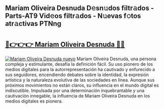 ## Mariam Oliveira Desnuda D𝚎sn𝚞dos filtr𝚊dos - Parts-AT9 Vid𝚎os filtr𝚊dos - N𝚞evas f𝚘tos atr𝚊ctivas PTNng

# <h2><a href="http://mb9stk.tromn.icu/?c=Mariam+Oliveira+Desnuda">🔗👉👉👉 Mariam Oliveira Desnuda 🔗🔗</a></h2>

[![Mariam Oliveira Desnuda nuevo](https://i.imgur.com/pEAQMta.gif)](http://mb9stk.tromn.icu/?c=Mariam+Oliveira+Desnuda)
Mariam Oliveira Desnuda, una persona compleja y estimulante, desafía la definición fácil. Su uso pionero de los medios digitales para la autorrepresentación ha cautivado y enfurecido a sus seguidores, encendiendo debates sobre la identidad, la expresión artística y la naturaleza evolutiva de las sociedades en línea. Aunque sus próximos movimientos no están claros, su influencia en el mundo digital es indiscutible. Impulsada por una determinación inquebrantable y una cautivación innegable, la influencia de Mariam Oliveira Desnuda en los medios digitales es pionera.
